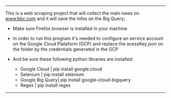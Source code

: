 *********************************************************************
This is a web scraping project that will collect the main news 
on www.bbc.com and it will save the infos on the Big Query;
 
- Make sure Firefox browser is installed in your machine

- In order to run this program it's needed to configure an
service account on the Google Cloud Plataform (GCP) and replace the
acessKey.json on the folder by the credentials generated in the GCP

- And be sure these following python libraries are installed:
	- Google Cloud 	| pip install google.cloud
	- Selenium 		| pip install selenium
	- Google Big Query| pip install google-cloud-bigquery
	- Regex		| pip install regex
*********************************************************************
